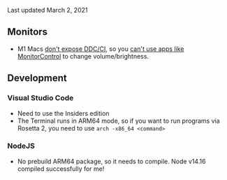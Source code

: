 Last updated March 2, 2021

## Monitors
* M1 Macs [don't expose DDC/CI](https://discussions.apple.com/thread/252269130), so you [can't
  use apps like MonitorControl](https://github.com/MonitorControl/MonitorControl/issues/323) to
  change volume/brightness.

## Development

### Visual Studio Code
* Need to use the Insiders edition
* The Terminal runs in ARM64 mode, so if you want to run programs via Rosetta 2, you need to use `arch -x86_64 <command>`

### NodeJS
* No prebuild ARM64 package, so it needs to compile. Node v14.16 compiled successfully for me!
